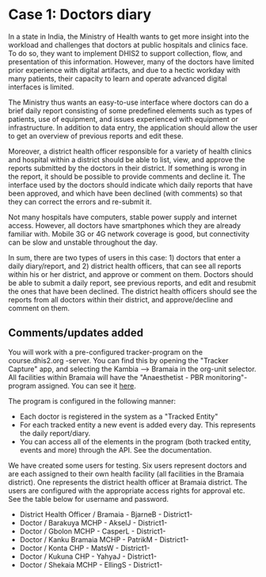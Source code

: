 # Case 1: Doctors diary

In a state in India, the Ministry of Health wants to get more insight into the workload and challenges that doctors at public hospitals and clinics face. To do so, they want to implement DHIS2 to support collection, flow, and presentation of this information. However, many of the doctors have limited prior experience with digital artifacts, and due to a hectic workday with many patients, their capacity to learn and operate advanced digital interfaces is limited.

The Ministry thus wants an easy-to-use interface where doctors can do a brief daily report consisting of some predefined elements such as types of patients, use of equipment, and issues experienced with equipment or infrastructure. In addition to data entry, the application should allow the user to get an overview of previous reports and edit these.

Moreover, a district health officer responsible for a variety of health clinics and hospital within a district should be able to list, view, and approve the reports submitted by the doctors in their district. If something is wrong in the report, it should be possible to provide comments and decline it. The interface used by the doctors should indicate which daily reports that have been approved, and which have been declined (with comments) so that they can correct the errors and re-submit it.

Not many hospitals have computers, stable power supply and internet access. However, all doctors have smartphones which they are already familiar with. Mobile 3G or 4G network coverage is good, but connectivity can be slow and unstable throughout the day.
 
In sum, there are two types of users in this case: 1) doctors that enter a daily diary/report, and 2) district health officers, that can see all reports within his or her district, and approve or comment on them. Doctors should be able to submit a daily report, see previous reports, and edit and resubmit the ones that have been declined. The district health officers should see the reports from all doctors within their district, and approve/decline and comment on them.

## Comments/updates added
You will work with a pre-configured tracker-program on the course.dhis2.org -server. You can find this by opening the "Tracker Capture" app, and selecting the Kambia --> Bramaia in the org-unit selector. All facilities within Bramaia will have the "Anaesthetist - PBR monitoring"-program assigned. You can see it [here](https://course.dhis2.org/dhis/dhis-web-commons/security/login.action#/dashboard?tei=vjVNrMa4zvc&program=r6qGL4AmFV4&ou=eLLMnNjuluX).

The program is configured in the following manner:
* Each doctor is registered in the system as a "Tracked Entity"
* For each tracked entity a new event is added every day. This represents the daily report/diary. 
* You can access all of the elements in the program (both tracked entity, events and more) through the API. See the documentation. 

We have created some users for testing. Six users represent doctors and are each assigned to their own health facility (all facilities in the Bramaia district). One represents the district health officer at Bramaia district. The users are configured with the appropriate access rights for approval etc. See the table below for username and password. 
* District Health Officer / Bramaia - BjarneB - District1-
* Doctor / Barakuya MCHP - AkselJ - District1-
* Doctor / Gbolon MCHP - CasperL - District1-
* Doctor / Kanku Bramaia MCHP - PatrikM - District1-
* Doctor / Konta CHP - MatsW - District1-
* Doctor / Kukuna CHP - YahyaJ - District1-
* Doctor / Shekaia MCHP - EllingS - District1-

